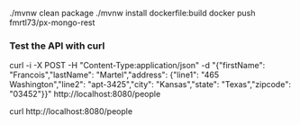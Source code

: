 ./mvnw clean package
./mvnw install dockerfile:build
docker push fmrtl73/px-mongo-rest

### Test the API with curl
curl -i -X POST -H "Content-Type:application/json" -d "{\"firstName\": \"Francois\",\"lastName\": \"Martel\",\"address\": {\"line1\": \"465 Washington\",\"line2\": \"apt-3425\",\"city\": \"Kansas\",\"state\": \"Texas\",\"zipcode\": \"03452\"}}" http://localhost:8080/people

curl http://localhost:8080/people
